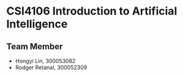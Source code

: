 # CSI4106 Introduction to Artificial Intelligence

## Team Member
* Hongyi Lin, 300053082
* Rodger Retanal, 300052309
